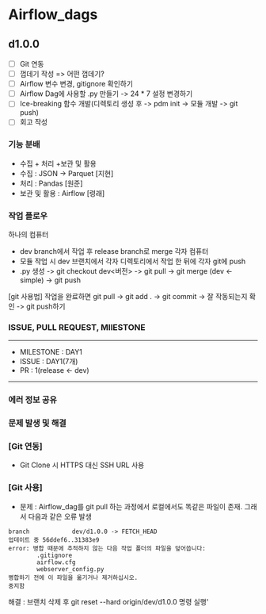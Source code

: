 # Airflow_dags

## d1.0.0
- [ ] Git 연동
- [ ] 껍데기 작성 => 어떤 껍데기?
- [ ] Airflow 변수 변경, gitignore 확인하기
- [ ] Airflow Dag에 사용할 .py 만들기 -> 24 * 7 설정 변경하기
- [ ] Ice-breaking 함수 개발(디렉토리 생성 후 -> pdm init -> 모듈 개발 -> git push)
- [ ] 회고 작성

### 기능 분배

- 수집 + 처리 +보관 및 활용
- 수집 : JSON -> Parquet [지현] 
- 처리 : Pandas [원준]
- 보관 및 활용 : Airflow [령래]  

### 작업 플로우

하나의 컴퓨터
- dev branch에서 작업 후 release branch로 merge
각자 컴퓨터
- 모듈 작업 시 dev 브랜치에서 각자 디렉토리에서 작업 한 뒤에 각자 git에 push
- .py 생성 -> git checkout dev<버전> -> git pull -> git merge (dev <- simple) -> git push


[git 사용법]
작업을 완료하면 git pull ->  git add . -> git commit  -> 잘 작동되는지 확인 -> git push하기

### ISSUE, PULL REQUEST, MIlESTONE

***
- MILESTONE : DAY1
- ISSUE : DAY1(7개)
- PR : 1(release <- dev)
***

### 에러 정보 공유

### 문제 발생 및 해결

### [Git 연동]
- Git Clone 시 HTTPS 대신 SSH URL 사용

### [Git 사용]
- 문제 : Airflow_dag를 git pull 하는 과정에서 로컬에서도 똑같은 파일이 존재. 그래서 다음과 같은 오류 발생
```
branch            dev/d1.0.0 -> FETCH_HEAD
업데이트 중 56ddef6..31383e9
error: 병합 때문에 추적하지 않는 다음 작업 폴더의 파일을 덮어씁니다:
        .gitignore
        airflow.cfg
        webserver_config.py
병합하기 전에 이 파일을 옮기거나 제거하십시오.
중지함
```
해결 : 브랜치 삭제 후 git reset --hard origin/dev/d1.0.0 명령 실행'
